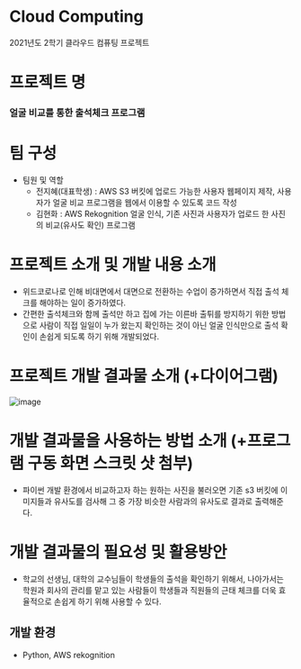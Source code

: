 # Cloud Computing

2021년도 2학기 클라우드 컴퓨팅 프로젝트

# 프로젝트 명
### 얼굴 비교를 통한 출석체크 프로그램

# 팀 구성 
+ 팀원 및 역할   
  + 전지혜(대표학생) : AWS S3 버킷에 업로드 가능한 사용자 웹페이지 제작, 사용자가 얼굴 비교 프로그램을 웹에서 이용할 수 있도록 코드 작성
  + 김현화 : AWS Rekognition 얼굴 인식, 기존 사진과 사용자가 업로드 한 사진의 비교(유사도 확인) 프로그램

# 프로젝트 소개 및 개발 내용 소개
+ 위드코로나로 인해 비대면에서 대면으로 전환하는 수업이 증가하면서 직접 출석 체크를 해야하는 일이 증가하였다.
+ 간편한 출석체크와 함께 출석만 하고 집에 가는 이른바 출튀를 방지하기 위한 방법으로 사람이 직접 일일이 누가 왔는지 확인하는 것이 아닌 얼굴 인식만으로 출석 확인이 손쉽게 되도록 하기 위해 개발되었다.
# 프로젝트 개발 결과물 소개 (+다이어그램)
![image](https://user-images.githubusercontent.com/52689866/144739274-67fb55a4-0eb5-48c0-8cfe-fb30c98d5420.png)

# 개발 결과물을 사용하는 방법 소개 (+프로그램 구동 화면 스크릿 샷 첨부)
+ 파이썬 개발 환경에서 비교하고자 하는 원하는 사진을 불러오면 기존 s3 버킷에 이미지들과 유사도를 검사해 그 중 가장 비슷한 사람과의 유사도로 결과로 출력해준다.

# 개발 결과물의 필요성 및 활용방안
+ 학교의 선생님, 대학의 교수님들이 학생들의 출석을 확인하기 위해서, 나아가서는 학원과 회사의 관리를 맡고 있는 사람들이 학생들과 직원들의 근태 체크를 더욱 효율적으로 손쉽게 하기 위해 사용할 수 있다.

## 개발 환경
  + Python, AWS rekognition
